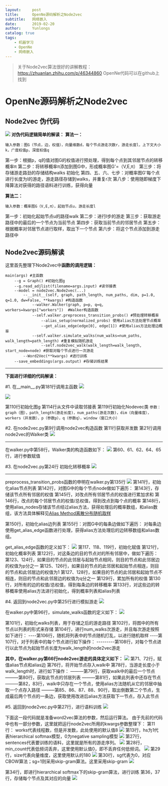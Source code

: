 ```yaml
---
layout:     post
title:      OpenNe源码解析之Node2vec
subtitle:   网络嵌入
date:       2019-02-20
author:     Yunlongs
catalog: true
tags:
    - 机器学习
    - OpenNe
    - 网络嵌入
---
```


>关于Node2vec算法很好的讲解教程：https://zhuanlan.zhihu.com/p/46344860
OpenNe代码可以在github上找到
# OpenNe源码解析之Node2vec

## Node2vec 伪代码
![](https://yunlongs-1253041399.cos.ap-chengdu.myqcloud.com/image/OpenNe/Node2vec/1.jpg)
**对伪代码逻辑简单的解读：**
**算法一：**

`输入参数：图G（节点，边，权值），向量维数d，每个节点游走次数r，游走长度l，上下文大小k，广度权值p，深度权值q`

第一步：根据p，q的值对图G的权值进行预处理，得到每个点到其邻居节点的转移概率π
第二步：将转移概率π添加到图G中，形成概率图G'=（V,E,π）
第三步：将存储游走路劲的存储结构walks 初始化
第四、五、六、七步：对概率图G'每个点进行长度为l的游走，游走路径存储到walks，并重复r次
第八步：使用随即梯度下降算法对获得的路径语料进行训练，获得向量

**算法二：**

`输入参数：概率图G（V,E,π），起始节点u，游走长度l`

第一步：初始化起始节点u的路径walk
第二步：进行l步的游走
第三步：获取游走路径中的最后的一个节点为当前节点
第四步：获取当前节点的邻居节点
第五步：根据概率对邻居节点进行取样，取出下一个节点
第六步：将这个节点添加到游走路径中

## Node2vec源码解读
这里首先整理下Node2vec中**函数的调用逻辑：**
```
main(args) #主函数
    --g = Graph() #初始化图g
    --g.read_adjlist(filename=args.input) #读邻接表
    --model = node2vec.Node2vec(...) 
        --__init__(self, graph, path_length, num_paths, dim, p=1.0, q=1.0, dw=False, **kwargs) #构造函数
            --walker.Walker(graph, p=p, q=q, workers=kwargs["workers"])  #Walker构造函数
            --self.walker.preprocess_transition_probs() #预处理转移概率
                --alias_setup(normalized_probs) 使用alias方法处理节点概率
                --get_alias_edge(edge[0], edge[1]) #使用alias方法处理边概率
            --self.walker.simulate_walks(num_walks=num_paths, walk_length=path_length) #重复模拟随机游走
                --self.node2vec_walk(walk_length=walk_length, start_node=node) #获取对每个节点进行一次游走
        --Word2Vec(**kwargs) #进行训练
    --save_embeddings(args.output) #存储训练结果
```

-----


**下面进行详细的代码解读：**

#1. 在__main__.py第181行调用主函数
![](https://yunlongs-1253041399.cos.ap-chengdu.myqcloud.com/image/OpenNe/Node2vec/2.jpg)

![](https://yunlongs-1253041399.cos.ap-chengdu.myqcloud.com/image/OpenNe/Node2vec/3.jpg)

第110行初始化图g
第114行从文件中读取邻接表
第119行初始化Nodevec类
`参数：graph（图），path_length(游走长度)，num_paths(游走次数)，dim（向量维度），workers（并发数），p（参数p），q（参数q），window（窗口大小）`

#2. 在node2vec.py第9行调用node2vec构造函数
第11行获取并发数
第21行调用node2vec的Walker类
![](https://yunlongs-1253041399.cos.ap-chengdu.myqcloud.com/image/OpenNe/Node2vec/4.jpg)

---
在walker.py中第58行，Walker类的构造函数如下：
![](https://yunlongs-1253041399.cos.ap-chengdu.myqcloud.com/image/OpenNe/Node2vec/5.jpg)
第60、61、62、64、65行，进行参数赋值


#3. 在node2vec.py第24行 初始化转移概率
![](https://yunlongs-1253041399.cos.ap-chengdu.myqcloud.com/image/OpenNe/Node2vec/6.jpg)

----

preprocess_transition_probs函数的申明在walker.py第135行
![](https://yunlongs-1253041399.cos.ap-chengdu.myqcloud.com/image/OpenNe/Node2vec/7.jpg)
第141行，初始化alias节点列表
第142行，对图G中的每个节点node做如下遍历：
第143行，存储该节点所有邻居的权值
第145行，对改点所有邻居节点的权值进行累加求和
第146行，改点的每个邻居节点的权值/总权值，得到改点到每个点的概率
第148行，使用alias_nodes存储该节点经过alias方法，获得处理后的概率数组，和alias数组，该方法具体解释见[Alias Method离散分布随机取样](http://shomy.top/2017/05/09/alias-method-sampling/)

第150行，初始化alias边列表
第155行：对图G中的每条边做如下遍历：
对每条边使用get_alias_edge函数进行处理，获得alias方法处理后的边转移数组和alias数组。

get_alias_edge函数的定义如下：
![](https://yunlongs-1253041399.cos.ap-chengdu.myqcloud.com/image/OpenNe/Node2vec/8.jpg)
第117、118、119行，初始化赋值
第121行，初始化概率列表
第122行，对这条边的目的节点对的所有邻居中，做如下遍历：
第123、124行，如果目的节点的此邻居与起始节点相同，则目的节点和此邻居边的权值为p分之一
第125、126行，如果目的节点的此邻居和起始节点相连，则目的节点和此邻居边的权值为1
第127、128行，如果目的节点的此邻居和起始节点不相连，则目的节点和此邻居边的权值为q分之一
第129行，累加所有的权值
第130行，对所有的边的权值/总权值，得到每条边的转移概率
第133行，对这些边的转移概率使用alias方法进行初始化，得到概率列表和alias列表


#4. 返回到node2vec.py中第25行进行模拟游走
![](https://yunlongs-1253041399.cos.ap-chengdu.myqcloud.com/image/OpenNe/Node2vec/9.jpg)

在walker.py中第96行，simulate_walks函数的定义如下：
![](https://yunlongs-1253041399.cos.ap-chengdu.myqcloud.com/image/OpenNe/Node2vec/10.jpg)

第101行，初始化walks列表，用于存储之后的游走路径
第102行，将图中的所有节点以列表的形式来存储
第104行，进行num_walks次游走，并且每次游走按照如下进行：
----第106行，随机将列表中的节点随机打乱，以进行随机取样
----第107行，对于列表中的每个节点进行如下操作：
---------第108行，对每个节点进行以此节点为起始节点长度为walk_length的node2vec游走

**其中，在walker.py第66行node2vec游走的具体定义如下：**
![](https://yunlongs-1253041399.cos.ap-chengdu.myqcloud.com/image/OpenNe/Node2vec/11.jpg)
第71、72行，赋值alias节点和alias边
第76行，将开始节点存入walk中
第78行，当游走长度小于walk_length时，进行如下操作：
———第79行，获取walk中的最后一个节点
———第80行，获取此节点的邻居列表
———第81行，如果此列表中还存在节点
———第82，83行，walk中只存在一个节点，使用alias方法随机从它的邻居中抽取一个点存入路径
———第85、86、87、88、90行，取出倒数第二个节点，生成最后两个节点的一条边，获取使用改进后alias方法获取下一节点，存入此节点

#5. 返回到node2vec.py中第27行，进行语料训练
![](https://yunlongs-1253041399.cos.ap-chengdu.myqcloud.com/image/OpenNe/Node2vec/12.jpg)

下面这一段代码就是准备word2vec算法的参数，然后运行算法。
由于先前的代码中也有一部分参数，这里就把运行node2vec所用的kwargs参数整理下：
第11行： works代表线程数，但是并发数，此处使用的默认值8
![](https://yunlongs-1253041399.cos.ap-chengdu.myqcloud.com/image/OpenNe/TIM%E6%88%AA%E5%9B%BE20190131132533.jpg)
第13行，hs为1代表hierarchical softmax模型，0为negative sampling模型
![](https://yunlongs-1253041399.cos.ap-chengdu.myqcloud.com/image/OpenNe/%E5%9B%BE%E7%89%8714.jpg)
第27行，sentences代表要训练的语料，这里就是所有的游走序列。
![](https://yunlongs-1253041399.cos.ap-chengdu.myqcloud.com/image/OpenNe/%E5%9B%BE%E7%89%8715.jpg)
第28行，min_count代表低频词丢弃，这里使用默认值0，即不丢弃任何低频词。
![](https://yunlongs-1253041399.cos.ap-chengdu.myqcloud.com/image/OpenNe/%E5%9B%BE%E7%89%8716.jpg)
第29行，size代表向量维度，这里使用默认的180
![](https://yunlongs-1253041399.cos.ap-chengdu.myqcloud.com/image/OpenNe/%E5%9B%BE%E7%89%8717.jpg)
第30行，sg代表为0，对应CBOW算法；sg=1则采用skip-gram算法。这里采用skip-gram
![](https://yunlongs-1253041399.cos.ap-chengdu.myqcloud.com/image/OpenNe/%E5%9B%BE%E7%89%8718.jpg)

第34行，即进行hierarchical softmax下的skip-gram算法，进行训练
第36，37行，存储每个节点及其对应的向量
![](https://yunlongs-1253041399.cos.ap-chengdu.myqcloud.com/image/OpenNe/%E5%9B%BE%E7%89%8719.jpg)